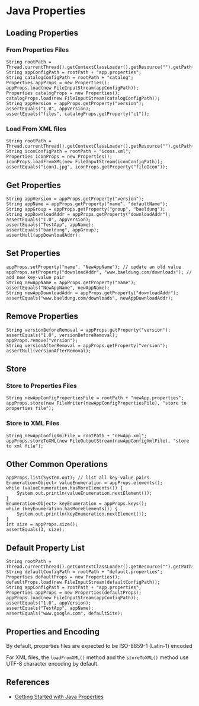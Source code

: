 # Java Properties

## Loading Properties

### From Properties Files
```
String rootPath = Thread.currentThread().getContextClassLoader().getResource("").getPath();
String appConfigPath = rootPath + "app.properties";
String catalogConfigPath = rootPath + "catalog";
Properties appProps = new Properties();
appProps.load(new FileInputStream(appConfigPath));
Properties catalogProps = new Properties();
catalogProps.load(new FileInputStream(catalogConfigPath));
String appVersion = appProps.getProperty("version");
assertEquals("1.0", appVersion);
assertEquals("files", catalogProps.getProperty("c1"));
```

### Load From XML files
```
String rootPath = Thread.currentThread().getContextClassLoader().getResource("").getPath();
String iconConfigPath = rootPath + "icons.xml";
Properties iconProps = new Properties();
iconProps.loadFromXML(new FileInputStream(iconConfigPath));
assertEquals("icon1.jpg", iconProps.getProperty("fileIcon"));
```

## Get Properties
```
String appVersion = appProps.getProperty("version");
String appName = appProps.getProperty("name", "defaultName");
String appGroup = appProps.getProperty("group", "baeldung");
String appDownloadAddr = appProps.getProperty("downloadAddr");
assertEquals("1.0", appVersion);
assertEquals("TestApp", appName);
assertEquals("baeldung", appGroup);
assertNull(appDownloadAddr);
```

## Set Properties
```
appProps.setProperty("name", "NewAppName"); // update an old value
appProps.setProperty("downloadAddr", "www.baeldung.com/downloads"); // add new key-value pair
String newAppName = appProps.getProperty("name");
assertEquals("NewAppName", newAppName);
String newAppDownloadAddr = appProps.getProperty("downloadAddr");
assertEquals("www.baeldung.com/downloads", newAppDownloadAddr);
```

## Remove Properties
```
String versionBeforeRemoval = appProps.getProperty("version");
assertEquals("1.0", versionBeforeRemoval);
appProps.remove("version");    
String versionAfterRemoval = appProps.getProperty("version");
assertNull(versionAfterRemoval);
```

## Store

### Store to Properties Files
```
String newAppConfigPropertiesFile = rootPath + "newApp.properties";
appProps.store(new FileWriter(newAppConfigPropertiesFile), "store to properties file");
```

### Store to XML Files
```
String newAppConfigXmlFile = rootPath + "newApp.xml";
appProps.storeToXML(new FileOutputStream(newAppConfigXmlFile), "store to xml file");
```

## Other Common Operations
```
appProps.list(System.out); // list all key-value pairs
Enumeration<Object> valueEnumeration = appProps.elements();
while (valueEnumeration.hasMoreElements()) {
    System.out.println(valueEnumeration.nextElement());
}
Enumeration<Object> keyEnumeration = appProps.keys();
while (keyEnumeration.hasMoreElements()) {
    System.out.println(keyEnumeration.nextElement());
}
int size = appProps.size();
assertEquals(3, size);
```

## Default Property List
```
String rootPath = Thread.currentThread().getContextClassLoader().getResource("").getPath();
String defaultConfigPath = rootPath + "default.properties";
Properties defaultProps = new Properties();
defaultProps.load(new FileInputStream(defaultConfigPath));
String appConfigPath = rootPath + "app.properties";
Properties appProps = new Properties(defaultProps);
appProps.load(new FileInputStream(appConfigPath));
assertEquals("1.0", appVersion);
assertEquals("TestApp", appName);
assertEquals("www.google.com", defaultSite);
```

## Properties and Encoding
By default, properties files are expected to be ISO-8859-1 (Latin-1) encoded

For XML files, the `loadFromXML()` method and the `storeToXML()` method use UTF-8 character encoding by default.

## References
- [Getting Started with Java Properties](https://www.baeldung.com/java-properties)